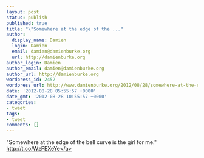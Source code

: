 ```yaml
---
layout: post
status: publish
published: true
title: "\"Somewhere at the edge of the ..."
author:
  display_name: Damien
  login: Damien
  email: damien@damienburke.org
  url: http://damienburke.org
author_login: Damien
author_email: damien@damienburke.org
author_url: http://damienburke.org
wordpress_id: 2452
wordpress_url: http://www.damienburke.org/2012/08/28/somewhere-at-the-edge-of-the/
date: '2012-08-28 05:55:57 +0000'
date_gmt: '2012-08-28 10:55:57 +0000'
categories:
- tweet
tags:
- tweet
comments: []
---
```

<p>"Somewhere at the edge of the bell curve is the girl for me." <a href="http:&#47;&#47;t.co&#47;WzFEXeYe" rel="nofollow">http:&#47;&#47;t.co&#47;WzFEXeYe<&#47;a></p>
